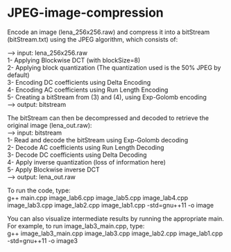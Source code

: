 # JPEG-image-compression

Encode an image (lena_256x256.raw) and compress it into a bitStream (bitStream.txt) using the JPEG algorithm, which consists of:

--> input: lena_256x256.raw  
1- Applying Blockwise DCT (with blockSize=8)  
2- Applying block quantization (The quantization used is the 50% JPEG by default)  
3- Encoding DC coefficients using Delta Encoding  
4- Encoding AC coefficients using Run Length Encoding   
5- Creating a bitStream from (3) and (4), using Exp-Golomb encoding  
--> output: bitstream  
  
The bitStream can then be decompressed and decoded to retrieve the original image (lena_out.raw):  
--> input: bitstream  
1- Read and decode the bitStream using Exp-Golomb decoding  
2- Decode AC coefficients using Run Length Decoding  
3- Decode DC coefficients using Delta Decoding  
4- Apply inverse quantization (loss of information here)  
5- Apply Blockwise inverse DCT  
--> output: lena_out.raw  
  
To run the code, type:  
g++ main.cpp image_lab6.cpp image_lab5.cpp image_lab4.cpp image_lab3.cpp image_lab2.cpp image_lab1.cpp -std=gnu++11 -o image  

You can also visualize intermediate results by running the appropriate main. For example, to run image_lab3_main.cpp, type:  
g++ image_lab3_main.cpp image_lab3.cpp image_lab2.cpp image_lab1.cpp -std=gnu++11 -o image3  
